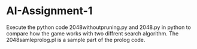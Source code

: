 # AI-Assignment-1

Execute the python code 2048withoutpruning.py and 2048.py in python to compare how the game works with two diffrent search algorithm.
The 2048samleprolog.pl is a sample part of the prolog code.
